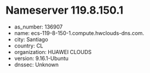 # Nameserver 119.8.150.1

* as_number: 136907
* name: ecs-119-8-150-1.compute.hwclouds-dns.com.
* city: Santiago
* country: CL
* organization: HUAWEI CLOUDS
* version: 9.16.1-Ubuntu
* dnssec: Unknown
